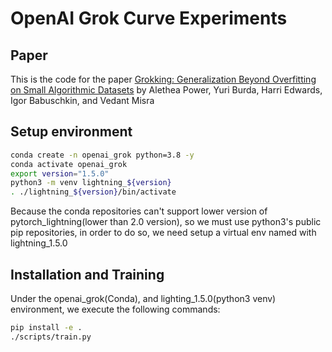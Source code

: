 # OpenAI Grok Curve Experiments

## Paper

This is the code for the paper [Grokking: Generalization Beyond Overfitting on Small Algorithmic Datasets](https://arxiv.org/abs/2201.02177) by Alethea Power, Yuri Burda, Harri Edwards, Igor Babuschkin, and Vedant Misra

## Setup environment

```bash
conda create -n openai_grok python=3.8 -y
conda activate openai_grok
export version="1.5.0"
python3 -m venv lightning_${version}
. ./lightning_${version}/bin/activate

```
Because the conda repositories can't support lower version of pytorch_lightning(lower than 2.0 version), so we must use python3's public pip repositories, in order to do so, we need setup a virtual env  named with lightning_1.5.0

## Installation and Training

Under the openai_grok(Conda), and lighting_1.5.0(python3 venv) environment, we execute the following commands:

```bash
pip install -e .
./scripts/train.py
```
